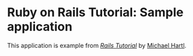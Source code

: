 # Ruby on Rails Tutorial: Sample application

This application is example from [*Rails Tutorial*](http://railstutorial.org) by [Michael Hartl](http://michaelhartl.com).